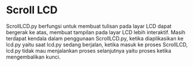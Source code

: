 Scroll LCD
========

ScrollLCD.py berfungsi untuk membuat tulisan pada layar LCD dapat bergerak ke atas, membuat tampilan pada layar LCD lebih interaktif. Masih terdapat kendala dalam penggunaan ScrollLCD.py, ketika diaplikasikan ke lcd.py yaitu saat lcd.py sedang berjalan, ketika masuk ke proses ScrollLCD, lcd.py tidak mau menjalankan proses selanjutnya yaitu proses ketika mengembalikan kunci.
